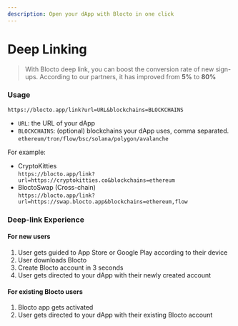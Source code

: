 ```yaml
---
description: Open your dApp with Blocto in one click
---
```


# Deep Linking

> With Blocto deep link, you can boost the conversion rate of new sign-ups. According to our partners, it has improved from **5%** to **80%**

### Usage

```http
https://blocto.app/link?url=URL&blockchains=BLOCKCHAINS
```

* `URL`: the URL of your dApp
* `BLOCKCHAINS`: (optional) blockchains your dApp uses, comma separated. `ethereum/tron/flow/bsc/solana/polygon/avalanche`

For example:

* CryptoKitties\
  `https://blocto.app/link?url=https://cryptokitties.co&blockchains=ethereum`
* BloctoSwap (Cross-chain)\
  `https://blocto.app/link?url=https://swap.blocto.app&blockchains=ethereum,flow`

### Deep-link Experience

#### For new users

1. User gets guided to App Store or Google Play according to their device
2. User downloads Blocto
3. Create Blocto account in 3 seconds
4. User gets directed to your dApp with their newly created account

#### For existing Blocto users

1. Blocto app gets activated
2. User gets directed to your dApp with their existing Blocto account
